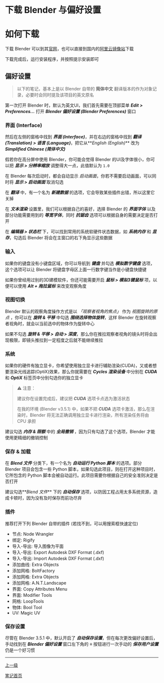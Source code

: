 # 下载 Blender 与偏好设置

# 如何下载

下载 Blender 可以到其[官网](https://blender.org)，也可以直接到国内的[阿里云镜像站](https://mirrors.aliyun.com/blender/release)下载

下载完成后，运行安装程序，并按照提示安装即可

## 偏好设置

> 以下的笔记，基本上是以 Blender 自带的 **简体中文** 翻译版本的作为对象记录，必要时会同时提及该项目的英文原名

第一次打开 Blender 时，默认为英文UI，我们首先需要在顶部菜单 **<i>Edit > Preferences...</i>** 打开 **<i>Blender 偏好设置 (Blender Preferences)</i>** 窗口

### 界面 (Interface)

然后在左侧的窗格中找到 **<i>界面 (Interface)</i>**，并在右边的窗格中找到 **<i>翻译 (Translation) > 语言 (Language)</i>**，把它从**<i>English (English)</i>** 改为 **<i>Simplified Chinese (简体中文)</i>**

假若你在高分屏中使用 Blender，你可能会觉得 Blender 的UI及字体很小，你可以把 **<i>显示 > 分辨率缩放</i>** 调整得大一点，此值默认为 `1.0`

在 Blender 每次启动时，都会自动显示 *启动画面*，你若不需要启动画面，可以同时将 **<i>显示 > 启动画面</i>** 取消勾选

在 **<i>翻译</i>** 中，有一个名为 **<i>新建数据</i>** 的选项，它会导致某些插件出错，所以这里它关掉

在 **<i>文本渲染</i>** 设置里，我们可以根据自己的喜好，选择 Blender 的 **<i>界面字体</i>** 以及部分功能需要用到的 **<i>等宽字体</i>**，同时 **<i>抗锯齿</i>** 选项可以根据自身的需要决定是否打开

在 **<i>编辑器 > 状态栏</i>** 下，可以找到常用的系统软硬件状态数据，如 **<i>系统内存</i>** 和 **<i>显存</i>**，勾选后 Blender 将会在主窗口的右下角显示这些数据

### 输入

如果你的键盘没有小键盘区域，你可以导航到 **<i>键盘</i>** 并勾选 **<i>模拟数字键盘</i>** 选项，这个选项可以让 Blender 将键盘字母区上面一行数字键当作是小键盘快捷键

如果你曾经用过别的3D建模软件，你还可能需要开启 **<i>鼠标 > 模拟3键鼠标</i>** 项，以便可以使用 **<i>Alt + 拖拉鼠标</i>** 来改变观察角度

### 视图切换

Blender 默认的观察角度操作方式是以 *「观察者视角的焦点」* 作为 *视图旋转的原点* ，你可以在 **<i>旋转 & 平移</i>** 中勾选 **<i>围绕选择物体旋转</i>**，这样 Blender 在旋转观察者视角时，就会以当前选中的物体作为旋转中心

如果不勾选 **<i>旋转 & 平移 > 自动 > 深度</i>**，那么你在推拉观察者视角的镜头时将会出现极限，即镜头推拉到一定程度之后就不能继续推拉

### 系统

如果你的硬件有独立显卡，你希望使用独立显卡进行辅助渲染(CUDA)，又或者想要渲染光线追踪(OptiX)效果，那么你就需要在 **<i>Cycles 渲染设备</i>** 中分别在 **<i>CUDA</i>** 和 **<i>OptiX</i>** 标签页中分别勾选你的独立显卡

> ⚠ 注意：
> 
> 建议你在设置完成后，建议把 **<i>CUDA</i>** 选项卡点选为激活状态
> 
> 在我的环境 (Blender v3.5.1) 中，如果不把 **<i>CUDA</i>** 选项卡激活，那么在渲染时，Blender 将无法正确调用独立显卡进行渲染，所有渲染任务将由 CPU 承担

建议勾选 **<i>内存 & 限额</i>** 中的 **<i>全局撤销</i>** ，因为只有勾选了这个选项，Blender 才能使用更精细的撤销控制

### 保存 & 加载

在 **<i>Blend 文件</i>** 分类下，有一个名为 **<i>自动运行 Python 脚本</i>** 的选项。部分 Blender 项目会包含一些 Python 脚本，如果勾选此项目，则在打开这种项目时，它所包含的 Python 脚本会被自动运行。此项目需要你根据自己的安全准则决定是否打开

建议勾选**<i>Blend 文件</i>** 下的 **<i>自动保存</i>** 选项，以防因工程占用太多系统资源，造成卡顿时，因为没有及时保存而前功尽弃

### 插件

推荐打开下列 Blender 自带的插件 (若找不到，可以用搜索框快速定位)

+ 节点: Node Wrangler
+ 绑定: Rigify
+ 导入-导出:  导入图像为平面
+ 导入-导出: Export Autodesk DXF Format (.dxf)
+ 导入-导出: Import Autodesk DXF Format (.dxf)
+ 添加曲线: Extra Objects
+ 添加网格: BoltFactory
+ 添加网格: Extra Objects
+ 添加网格: A.N.T.Landscape
+ 界面: Copy Attributes Menu
+ 界面: Modifier Tools
+ 网格: LoopTools
+ 物体: Bool Tool
+ UV: Magic UV

### 保存设置

尽管在 Blender 3.5.1 中，默认开启了 **<i>自动保存设置</i>**，但在每次更改偏好设置后，手动找到在 **<i>Blender 偏好设置</i>** 窗口左下角的 **<i>≡</i>** 按钮进行一次手动的 **<i>保存用户设置</i>** 仍是一个好习惯

---

[上一级](./README.md)

[笔记首页](../../../README.md)